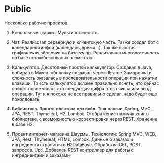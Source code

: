 # Public

Несколько рабочих проектов.

1. Консольные скачки . Мультипоточность

2. Чат. Реализовал серверную и клиентскую часть. Также создал бот с календарной инфой (календарь, время...). Так же простая графическая оболочка на базе        swing. Реализована многопоточность на базе потокобезопванчх элементов

3. Калькулятор. Десктопный простой калькулятор. Создавал в Java, собирал в Maven. оболочку создавал через JFrame. Заморочка и сложность оказалась в              последовательности операции при нажатии клавиши. То есть калькулятор должен правильно понять, что сейчас пойдет новое число, это следующая цифра этого        числа    или ввод операции. Тут и я похоже не все правильно сделал, надо будет еще поколдовать
   
4. Библиотека. Просто практика для себя. Технологии: Spring, MVC, JPA, REST, Thymeleaf, H2, Lombok. 
   Отображение наличия книг в библиотеке, с возможностью корректировки через REST. Хранение в базе H2.

5. Проект интернет-магазина Шаурмы. Технологии: Spring MVC, WEB, JPA, Rest, Thymeleaf, HTML, Lombok.
   Данные о заказах и ингредиентах хранятся в H2DataBase.
   Обработка GET, POST запросов.
   Upd. Добавлен REST контроллер для работы с ингредиентами и заказами
